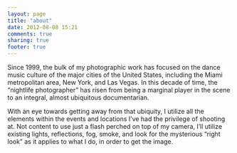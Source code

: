```yaml
---
layout: page
title: "about"
date: 2012-08-08 15:21
comments: true
sharing: true
footer: true
---
```

<p>Since 1999, the bulk of my photographic work has focused on the dance music culture of the major cities of the United States, including the Miami metropolitan area, New York, and Las Vegas. In this decade of time, the “nightlife photographer” has risen from being a marginal player in the scene to an integral, almost ubiquitous documentarian.</p>

<p>With an eye towards getting away from that ubiquity, I utilize all the elements within the events and locations I’ve had the privilege of shooting at. Not content to use just a flash perched on top of my camera, I’ll utilize existing lights, reflections, fog, smoke, and look for the mysterious “right look” as it applies to what I do, in order to get the image.</p>